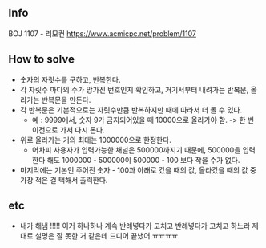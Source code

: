 ## Info
BOJ 1107 - 리모컨 https://www.acmicpc.net/problem/1107

## How to solve
* 숫자의 자릿수를 구하고, 반복한다.
* 각 자릿수 마다의 수가 망가진 번호인지 확인하고, 거기서부터 내려가는 반복문, 올라가는 반복문을 만든다.
* 각 반복문은 기본적으로는 자릿수만큼 반복하지만 때에 따라서 더 돌 수 있다.
    * 예 : 9999에서, 숫자 9가 금지되어있을 때 10000으로 올라가야 함. -> 한 번 이전으로 가서 다시 돈다.
* 위로 올라가는 거의 최대는 1000000으로 한정한다.
    * 어차피 사용자가 입력가능한 채널은 500000까지기 때문에, 500000을 입력한다 해도 1000000 - 500000이 500000 - 100 보다 작을 수가 없다.
* 마지막에는 기본인 주어진 숫자 - 100과 아래로 갔을 때의 값, 올라갔을 때의 값 중 가장 적은 걸 택해서 출력한다.
## etc
* 내가 해냄 !!!!! 이거 하나하나 계속 반례넣다가 고치고 반례넣다가 고치고 하느라 제대로 설명은 잘 못한 거 같은데 드디어 끝냈어 ㅠㅠㅠㅠ